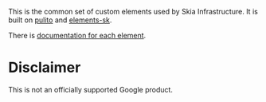 This is the common set of custom elements used by Skia Infrastructure.
It is built on [pulito](https://www.npmjs.com/package/pulito) and [elements-sk](https://www.npmjs.com/package/elements-sk).

There is [documentation for each element](jsdoc.skia.org).

Disclaimer
==========

This is not an officially supported Google product.
